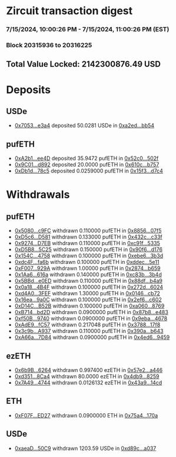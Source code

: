# Zircuit transaction digest
### 7/15/2024, 10:00:26 PM - 7/15/2024, 11:00:26 PM (EST)
### Block 20315936 to 20316225

## Total Value Locked: 2142300876.49 USD

# Deposits
## USDe
- [0x7053...e3a4](https://etherscan.io/address/0x705360aa5EE97311e91C0375A27A18527538e3a4) deposited 50.0281 USDe in [0xa2ed...bb54](https://etherscan.io/tx/0x705360aa5EE97311e91C0375A27A18527538e3a4)
## pufETH
- [0xA2b1...ee4D](https://etherscan.io/address/0xA2b16c27c0766A1Df18892F7b0413b4f5806ee4D) deposited 35.9472 pufETH in [0x52c0...502f](https://etherscan.io/tx/0xA2b16c27c0766A1Df18892F7b0413b4f5806ee4D)
- [0x9C01...d892](https://etherscan.io/address/0x9C01b839c6091E519FD4749efA8B81E190c6d892) deposited 20.0000 pufETH in [0x610c...b757](https://etherscan.io/tx/0x9C01b839c6091E519FD4749efA8B81E190c6d892)
- [0xDb1d...78c5](https://etherscan.io/address/0xDb1dB25ABbeE60caACc8B124d8B55aB16eD778c5) deposited 0.0259000 pufETH in [0x15f3...d7c4](https://etherscan.io/tx/0xDb1dB25ABbeE60caACc8B124d8B55aB16eD778c5)
# Withdrawals
## pufETH
- [0x5080...c9FC](https://etherscan.io/address/0x50802f6836dcFb3c1fC8E9411F69BFF6DC8Ec9FC) withdrawn 0.110000 pufETH in [0x8856...07f5](https://etherscan.io/tx/0x50802f6836dcFb3c1fC8E9411F69BFF6DC8Ec9FC)
- [0xD5c6...D581](https://etherscan.io/address/0xD5c66e3C7d3182711C022fc3F1808d7e10DCD581) withdrawn 0.133000 pufETH in [0x432c...c33f](https://etherscan.io/tx/0xD5c66e3C7d3182711C022fc3F1808d7e10DCD581)
- [0x9274...D7EB](https://etherscan.io/address/0x9274818ae37C33049954acb5A256557b4781D7EB) withdrawn 0.110000 pufETH in [0xc91f...5335](https://etherscan.io/tx/0x9274818ae37C33049954acb5A256557b4781D7EB)
- [0xD5B8...5C25](https://etherscan.io/address/0xD5B831648ea4F479EA2CfBBD8C205c9A77f65C25) withdrawn 0.150000 pufETH in [0x90f6...d176](https://etherscan.io/tx/0xD5B831648ea4F479EA2CfBBD8C205c9A77f65C25)
- [0x154C...4758](https://etherscan.io/address/0x154CD7b8bCa905Fe46b78E828e5C053959544758) withdrawn 0.100000 pufETH in [0xebe6...3b3d](https://etherscan.io/tx/0x154CD7b8bCa905Fe46b78E828e5C053959544758)
- [0xdc4F...fa6b](https://etherscan.io/address/0xdc4Fd2eF6600510e53B3f49360b2eD6180e9fa6b) withdrawn 0.100000 pufETH in [0xddec...5e11](https://etherscan.io/tx/0xdc4Fd2eF6600510e53B3f49360b2eD6180e9fa6b)
- [0xF007...929A](https://etherscan.io/address/0xF007AF3748AD93B4F045306a3b09E07F0191929A) withdrawn 1.00000 pufETH in [0x2874...b659](https://etherscan.io/tx/0xF007AF3748AD93B4F045306a3b09E07F0191929A)
- [0x1Aa6...616a](https://etherscan.io/address/0x1Aa659845BA8F82d1BA1495793Ac5A56B6e1616a) withdrawn 0.140000 pufETH in [0xc83b...3b4d](https://etherscan.io/tx/0x1Aa659845BA8F82d1BA1495793Ac5A56B6e1616a)
- [0x5BBd...e0ED](https://etherscan.io/address/0x5BBd25b32F5864b1C58796377F53C3563584e0ED) withdrawn 0.110000 pufETH in [0x88df...b4a9](https://etherscan.io/tx/0x5BBd25b32F5864b1C58796377F53C3563584e0ED)
- [0x0a18...4B4F](https://etherscan.io/address/0x0a18b8a5D07853dEAAe1A8FBbaE44326df584B4F) withdrawn 0.100000 pufETH in [0x272d...6024](https://etherscan.io/tx/0x0a18b8a5D07853dEAAe1A8FBbaE44326df584B4F)
- [0xd4A0...3FEF](https://etherscan.io/address/0xd4A003985F0d9b7713E714D4eD09C4A5b3fd3FEF) withdrawn 1.30000 pufETH in [0x0146...cb72](https://etherscan.io/tx/0xd4A003985F0d9b7713E714D4eD09C4A5b3fd3FEF)
- [0x16ea...9a0C](https://etherscan.io/address/0x16ea667198810Fd8960a2F0B9C0C139586579a0C) withdrawn 0.100000 pufETH in [0x2ef6...c602](https://etherscan.io/tx/0x16ea667198810Fd8960a2F0B9C0C139586579a0C)
- [0xD14C...B52B](https://etherscan.io/address/0xD14C4D8A5f5Db7ce5a566e0D4B6bb4f30D14B52B) withdrawn 0.100000 pufETH in [0xa060...8769](https://etherscan.io/tx/0xD14C4D8A5f5Db7ce5a566e0D4B6bb4f30D14B52B)
- [0xB714...bd2D](https://etherscan.io/address/0xB714A56eAcFfA85624295C132eC70aD122BDbd2D) withdrawn 0.0900000 pufETH in [0x87b8...e483](https://etherscan.io/tx/0xB714A56eAcFfA85624295C132eC70aD122BDbd2D)
- [0xf50B...9740](https://etherscan.io/address/0xf50BD2a1AA2860E2133237acEF8fA9f8A6f89740) withdrawn 0.0900000 pufETH in [0x9eba...4678](https://etherscan.io/tx/0xf50BD2a1AA2860E2133237acEF8fA9f8A6f89740)
- [0xAdE9...fC57](https://etherscan.io/address/0xAdE9B7A42Ab5576Af10878564b1504fE0145fC57) withdrawn 0.217048 pufETH in [0x3788...17f8](https://etherscan.io/tx/0xAdE9B7A42Ab5576Af10878564b1504fE0145fC57)
- [0x3c9b...A937](https://etherscan.io/address/0x3c9b60B09D51728610df364018c92419883BA937) withdrawn 0.110000 pufETH in [0x390a...b643](https://etherscan.io/tx/0x3c9b60B09D51728610df364018c92419883BA937)
- [0xA66a...7D84](https://etherscan.io/address/0xA66a90f3e182c716Ce8dA5015322550596777D84) withdrawn 0.0900000 pufETH in [0x4ed6...9459](https://etherscan.io/tx/0xA66a90f3e182c716Ce8dA5015322550596777D84)
## ezETH
- [0x6b9B...6264](https://etherscan.io/address/0x6b9B3Aed32D37Adba2fC5f557C1831193c5E6264) withdrawn 0.997400 ezETH in [0x57e2...a446](https://etherscan.io/tx/0x6b9B3Aed32D37Adba2fC5f557C1831193c5E6264)
- [0xd351...8Ca4](https://etherscan.io/address/0xd3519420007D6cEeF1948Df489262Bc963808Ca4) withdrawn 80.0000 ezETH in [0x4db9...8259](https://etherscan.io/tx/0xd3519420007D6cEeF1948Df489262Bc963808Ca4)
- [0x7A49...4744](https://etherscan.io/address/0x7A493Be5c2ce014cD049Bf178a1ac0Db1B434744) withdrawn 0.0126132 ezETH in [0x43a9...14cd](https://etherscan.io/tx/0x7A493Be5c2ce014cD049Bf178a1ac0Db1B434744)
## ETH
- [0xF07F...ED27](https://etherscan.io/address/0xF07F16bABe4aB8666B2f9B4Cba69e3Cc1b74ED27) withdrawn 0.0900000 ETH in [0x75a4...170a](https://etherscan.io/tx/0xF07F16bABe4aB8666B2f9B4Cba69e3Cc1b74ED27)
## USDe
- [0xaeaD...50C9](https://etherscan.io/address/0xaeaD5fD0F9e5d6f38796205eB0584641A5A750C9) withdrawn 1203.59 USDe in [0xd89c...a037](https://etherscan.io/tx/0xaeaD5fD0F9e5d6f38796205eB0584641A5A750C9)

